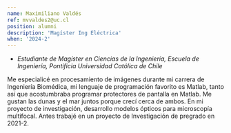 ```yaml
---
name: Maximiliano Valdés
ref: mvvaldes2@uc.cl
position: alumni
description: 'Magíster Ing Eléctrica'
when: '2024-2'
---
```


- _Estudiante de Magíster en Ciencias de la Ingeniería, Escuela de Ingeniería, Pontificia Universidad Católica de Chile_

Me especialicé en procesamiento de imágenes durante mi carrera de Ingeniería Biomédica, mi lenguaje de programación favorito es Matlab, tanto así que acostumbraba programar protectores de pantalla en Matlab. Me gustan las dunas y el mar juntos porque crecí cerca de ambos. En mi proyecto de investigación, desarrollo modelos ópticos para microscopía multifocal. Antes trabajé en un proyecto de Investigación de pregrado en 2021-2.